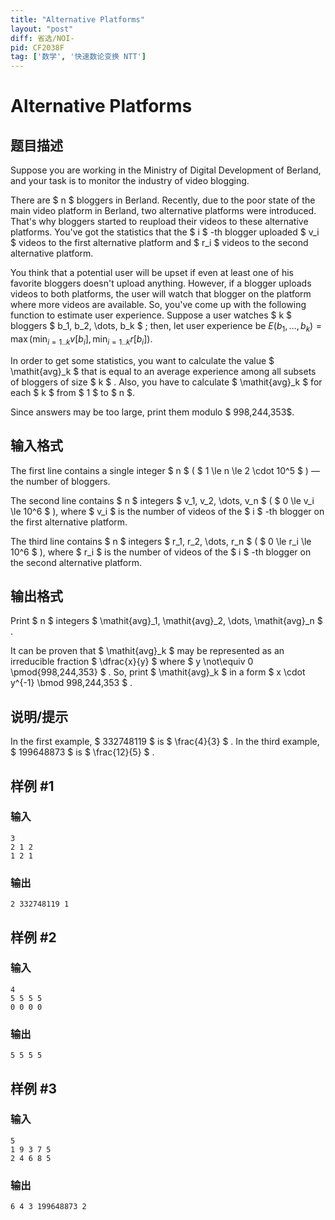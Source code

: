 ```yaml
---
title: "Alternative Platforms"
layout: "post"
diff: 省选/NOI-
pid: CF2038F
tag: ['数学', '快速数论变换 NTT']
---
```


# Alternative Platforms

## 题目描述

Suppose you are working in the Ministry of Digital Development of Berland, and your task is to monitor the industry of video blogging.

There are $ n $ bloggers in Berland. Recently, due to the poor state of the main video platform in Berland, two alternative platforms were introduced. That's why bloggers started to reupload their videos to these alternative platforms. You've got the statistics that the $ i $ -th blogger uploaded $ v_i $ videos to the first alternative platform and $ r_i $ videos to the second alternative platform.

You think that a potential user will be upset if even at least one of his favorite bloggers doesn't upload anything. However, if a blogger uploads videos to both platforms, the user will watch that blogger on the platform where more videos are available. So, you've come up with the following function to estimate user experience. Suppose a user watches $ k $ bloggers $ b_1, b_2, \dots, b_k $ ; then, let user experience be  $E(b_1, \dots, b_k) = \max\left(\min_{i=1..k}{v[b_i]}, \min_{i=1..k}{r[b_i]}\right).$ 

In order to get some statistics, you want to calculate the value  $ \mathit{avg}\_k $  that is equal to an average experience among all subsets of bloggers of size  $ k $ . Also, you have to calculate  $ \mathit{avg}\_k $  for each  $ k $  from  $ 1 $  to  $ n $. 

Since answers may be too large, print them modulo  $ 998\,244\,353$.

## 输入格式

The first line contains a single integer $ n $ ( $ 1 \le n \le 2 \cdot 10^5 $ ) — the number of bloggers.

The second line contains $ n $ integers $ v_1, v_2, \dots, v_n $ ( $ 0 \le v_i \le 10^6 $ ), where $ v_i $ is the number of videos of the $ i $ -th blogger on the first alternative platform.

The third line contains $ n $ integers $ r_1, r_2, \dots, r_n $ ( $ 0 \le r_i \le 10^6 $ ), where $ r_i $ is the number of videos of the $ i $ -th blogger on the second alternative platform.

## 输出格式

Print $ n $ integers $ \mathit{avg}_1, \mathit{avg}_2, \dots, \mathit{avg}_n $ .

It can be proven that $ \mathit{avg}_k $ may be represented as an irreducible fraction $ \dfrac{x}{y} $ where $ y \not\equiv 0 \pmod{998\,244\,353} $ . So, print $ \mathit{avg}_k $ in a form $ x \cdot y^{-1} \bmod 998\,244\,353 $ .

## 说明/提示

In the first example, $ 332748119 $ is $ \frac{4}{3} $ . In the third example, $ 199648873 $ is $ \frac{12}{5} $ .

## 样例 #1

### 输入

```
3
2 1 2
1 2 1
```

### 输出

```
2 332748119 1
```

## 样例 #2

### 输入

```
4
5 5 5 5
0 0 0 0
```

### 输出

```
5 5 5 5
```

## 样例 #3

### 输入

```
5
1 9 3 7 5
2 4 6 8 5
```

### 输出

```
6 4 3 199648873 2
```


